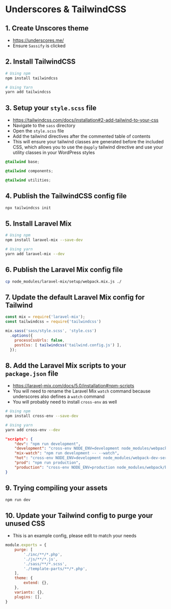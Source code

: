 # Underscores & TailwindCSS

## 1. Create Unscores theme

- https://underscores.me/
- Ensure `Sassify` is clicked

## 2. Install TailwindCSS

```bash
# Using npm
npm install tailwindcss

# Using Yarn
yarn add tailwindcss
```

## 3. Setup your `style.scss` file

- https://tailwindcss.com/docs/installation#2-add-tailwind-to-your-css
- Navigate to the `sass` directory
- Open the `style.scss` file
- Add the tailwind directives after the commented table of contents
- This will ensure your tailwind classes are generated before the included CSS, which allows you to use the `@apply` tailwind directive and use your utility classes in your WordPress styles

```scss
@tailwind base;

@tailwind components;

@tailwind utilities;
```

## 4. Publish the TailwindCSS config file

```bash
npx tailwindcss init
```

## 5. Install Laravel Mix

```bash
# Using npm
npm install laravel-mix --save-dev

# Using yarn
yarn add laravel-mix --dev
```

## 6. Publish the Laravel Mix config file

```bash
cp node_modules/laravel-mix/setup/webpack.mix.js ./
```

## 7. Update the default Laravel Mix config for Tailwind

```js
const mix = require('laravel-mix');
const tailwindcss = require('tailwindcss')

mix.sass('sass/style.scss', 'style.css')
  .options({
    processCssUrls: false,
    postCss: [ tailwindcss('tailwind.config.js') ],
  });
```

## 8. Add the Laravel Mix scripts to your `package.json` file

- https://laravel-mix.com/docs/5.0/installation#npm-scripts
- You will need to rename the Laravel Mix  `watch` command because underscores also defines a `watch` command
- You will probably need to install `cross-env` as well

```bash
# Using npm
npm install cross-env --save-dev

# Using yarn
yarn add cross-env --dev
```

```json
"scripts": {
    "dev": "npm run development",
    "development": "cross-env NODE_ENV=development node_modules/webpack/bin/webpack.js --progress --hide-modules --config=node_modules/laravel-mix/setup/webpack.config.js",
    "mix-watch": "npm run development -- --watch",
    "hot": "cross-env NODE_ENV=development node_modules/webpack-dev-server/bin/webpack-dev-server.js --inline --hot --config=node_modules/laravel-mix/setup/webpack.config.js",
    "prod": "npm run production",
    "production": "cross-env NODE_ENV=production node_modules/webpack/bin/webpack.js --no-progress --hide-modules --config=node_modules/laravel-mix/setup/webpack.config.js"
}
```

## 9. Trying compiling your assets

```bash
npm run dev
```

## 10. Update your Tailwind config to purge your unused CSS

- This is an example config, please edit to match your needs

```js
module.exports = {
    purge: [
        './inc/**/*.php',
        './js/**/*.js',
        './sass/**/*.scss',
        './template-parts/**/*.php',
    ],
    theme: {
        extend: {},
    },
    variants: {},
    plugins: [],
}
```
